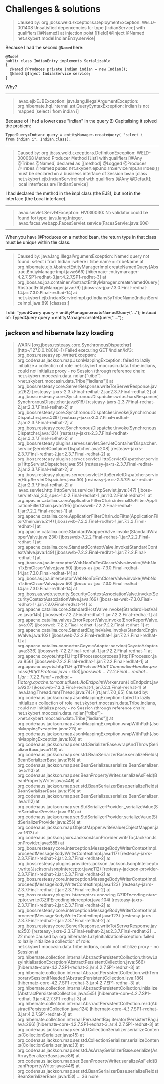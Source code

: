 # Challenges & solutions

> Caused by: org.jboss.weld.exceptions.DeploymentException: WELD-001408
> Unsatisfied dependencies for type [IndianService] with qualifiers
> [@Named] at injection point [[field] @Inject @Named
> net.skybert.model.IndianEntry.service]

Because I had the second ```@Named``` here:
```
@Model
public class IndianEntry implements Serializable
{
  @Named @Produces private Indian indian = new Indian();
  @Named @Inject IndianService service;
}
```
Why?

----

> javax.ejb.EJBException: java.lang.IllegalArgumentException:
> org.hibernate.hql.internal.ast.QuerySyntaxException: indian is not
> mapped [select i from indian i]

Because of I had a lower case "indian" in the query (!) Capitalising
it solved the problem:

```
TypedQuery<Indian> query = entityManager.createQuery( "select i
from indian i", Indian.class);
```
----

> Caused by: org.jboss.weld.exceptions.DefinitionException: WELD-000068
> Method Producer Method [List<Tribe>] with qualifiers
> [@Any @Tribes @Named] declared as [[method] @Logged @Produces @Tribes
> @Named public net.skybert.ejb.IndianServiceImpl.allTribes()] must be
> declared on a business interface of Session bean
> [class net.skybert.ejb.IndianServiceImpl with qualifiers [@Any @Default];
> local interfaces are [IndianService]

I had declared the method in the impl class (the EJB), but not in the
interface (the Local interface).

---

> javax.servlet.ServletException: HV000030: No validator could be
> found for type: java.lang.Integer.
> javax.faces.webapp.FacesServlet.service(FacesServlet.java:606)


----
When you have @Produces on a method bean, the return type in that
class must be unique within the class.

---

> Caused by: java.lang.IllegalArgumentException: Named query not found: select i from Indian i where i.tribe.name = :tribeName
>   at org.hibernate.ejb.AbstractEntityManagerImpl.createNamedQuery(AbstractEntityManagerImpl.java:665) [hibernate-entitymanager-4.2.7.SP1-redhat-3.jar:4.2.7.SP1-redhat-3]
>   at org.jboss.as.jpa.container.AbstractEntityManager.createNamedQuery(AbstractEntityManager.java:79) [jboss-as-jpa-7.3.0.Final-redhat-14.jar:7.3.0.Final-redhat-14]
>   at net.skybert.ejb.IndianServiceImpl.getIndiansByTribeName(IndianServiceImpl.java:89) [classes:]

I did:
    TypedQuery<Tribe> query = entityManager.createNamedQuery("...");
instead of:
    TypedQuery<Tribe> query = entityManager.createQuery("....");

## jackson and hibernate lazy loading

> WARN  [org.jboss.resteasy.core.SynchronousDispatcher] (http-/127.0.0.1:8080-1) Failed executing GET /indian/id/3: org.jboss.resteasy.spi.WriterException: org.codehaus.jackson.map.JsonMappingException: failed to lazily initialize a collection of role: net.skybert.moccasin.data.Tribe.indians, could not initialize proxy - no Session (through reference chain: net.skybert.moccasin.data.Indian["tribe"]->net.skybert.moccasin.data.Tribe["indians"])
>     at org.jboss.resteasy.core.ServerResponse.writeTo(ServerResponse.java:262) [resteasy-jaxrs-2.3.7.Final-redhat-2.jar:2.3.7.Final-redhat-2]
>     at org.jboss.resteasy.core.SynchronousDispatcher.writeJaxrsResponse(SynchronousDispatcher.java:616) [resteasy-jaxrs-2.3.7.Final-redhat-2.jar:2.3.7.Final-redhat-2]
>     at org.jboss.resteasy.core.SynchronousDispatcher.invoke(SynchronousDispatcher.java:528) [resteasy-jaxrs-2.3.7.Final-redhat-2.jar:2.3.7.Final-redhat-2]
>     at org.jboss.resteasy.core.SynchronousDispatcher.invoke(SynchronousDispatcher.java:126) [resteasy-jaxrs-2.3.7.Final-redhat-2.jar:2.3.7.Final-redhat-2]
>     at org.jboss.resteasy.plugins.server.servlet.ServletContainerDispatcher.service(ServletContainerDispatcher.java:208) [resteasy-jaxrs-2.3.7.Final-redhat-2.jar:2.3.7.Final-redhat-2]
>     at org.jboss.resteasy.plugins.server.servlet.HttpServletDispatcher.service(HttpServletDispatcher.java:55) [resteasy-jaxrs-2.3.7.Final-redhat-2.jar:2.3.7.Final-redhat-2]
>     at org.jboss.resteasy.plugins.server.servlet.HttpServletDispatcher.service(HttpServletDispatcher.java:50) [resteasy-jaxrs-2.3.7.Final-redhat-2.jar:2.3.7.Final-redhat-2]
>     at javax.servlet.http.HttpServlet.service(HttpServlet.java:847) [jboss-servlet-api_3.0_spec-1.0.2.Final-redhat-1.jar:1.0.2.Final-redhat-1]
>     at org.apache.catalina.core.ApplicationFilterChain.internalDoFilter(ApplicationFilterChain.java:295) [jbossweb-7.2.2.Final-redhat-1.jar:7.2.2.Final-redhat-1]
>     at org.apache.catalina.core.ApplicationFilterChain.doFilter(ApplicationFilterChain.java:214) [jbossweb-7.2.2.Final-redhat-1.jar:7.2.2.Final-redhat-1]
>     at org.apache.catalina.core.StandardWrapperValve.invoke(StandardWrapperValve.java:230) [jbossweb-7.2.2.Final-redhat-1.jar:7.2.2.Final-redhat-1]
>     at org.apache.catalina.core.StandardContextValve.invoke(StandardContextValve.java:149) [jbossweb-7.2.2.Final-redhat-1.jar:7.2.2.Final-redhat-1]
>     at org.jboss.as.jpa.interceptor.WebNonTxEmCloserValve.invoke(WebNonTxEmCloserValve.java:50) [jboss-as-jpa-7.3.0.Final-redhat-14.jar:7.3.0.Final-redhat-14]
>     at org.jboss.as.jpa.interceptor.WebNonTxEmCloserValve.invoke(WebNonTxEmCloserValve.java:50) [jboss-as-jpa-7.3.0.Final-redhat-14.jar:7.3.0.Final-redhat-14]
>     at org.jboss.as.web.security.SecurityContextAssociationValve.invoke(SecurityContextAssociationValve.java:169) [jboss-as-web-7.3.0.Final-redhat-14.jar:7.3.0.Final-redhat-14]
>     at org.apache.catalina.core.StandardHostValve.invoke(StandardHostValve.java:145) [jbossweb-7.2.2.Final-redhat-1.jar:7.2.2.Final-redhat-1]
>     at org.apache.catalina.valves.ErrorReportValve.invoke(ErrorReportValve.java:97) [jbossweb-7.2.2.Final-redhat-1.jar:7.2.2.Final-redhat-1]
>     at org.apache.catalina.core.StandardEngineValve.invoke(StandardEngineValve.java:102) [jbossweb-7.2.2.Final-redhat-1.jar:7.2.2.Final-redhat-1]
>     at org.apache.catalina.connector.CoyoteAdapter.service(CoyoteAdapter.java:336) [jbossweb-7.2.2.Final-redhat-1.jar:7.2.2.Final-redhat-1]
>     at org.apache.coyote.http11.Http11Processor.process(Http11Processor.java:856) [jbossweb-7.2.2.Final-redhat-1.jar:7.2.2.Final-redhat-1]
>     at org.apache.coyote.http11.Http11Protocol$Http11ConnectionHandler.process(Http11Protocol.java:653) [jbossweb-7.2.2.Final-redhat-1.jar:7.2.2.Final-redhat-1]
>     at org.apache.tomcat.util.net.JIoEndpoint$Worker.run(JIoEndpoint.java:920) [jbossweb-7.2.2.Final-redhat-1.jar:7.2.2.Final-redhat-1]
>     at java.lang.Thread.run(Thread.java:745) [rt.jar:1.7.0_65]
> Caused by: org.codehaus.jackson.map.JsonMappingException: failed to lazily initialize a collection of role: net.skybert.moccasin.data.Tribe.indians, could not initialize proxy - no Session (through reference chain: net.skybert.moccasin.data.Indian["tribe"]->net.skybert.moccasin.data.Tribe["indians"])
>     at org.codehaus.jackson.map.JsonMappingException.wrapWithPath(JsonMappingException.java:218)
>     at org.codehaus.jackson.map.JsonMappingException.wrapWithPath(JsonMappingException.java:183)
>     at org.codehaus.jackson.map.ser.std.SerializerBase.wrapAndThrow(SerializerBase.java:140)
>     at org.codehaus.jackson.map.ser.std.BeanSerializerBase.serializeFields(BeanSerializerBase.java:158)
>     at org.codehaus.jackson.map.ser.BeanSerializer.serialize(BeanSerializer.java:112)
>     at org.codehaus.jackson.map.ser.BeanPropertyWriter.serializeAsField(BeanPropertyWriter.java:446)
>     at org.codehaus.jackson.map.ser.std.BeanSerializerBase.serializeFields(BeanSerializerBase.java:150)
>     at org.codehaus.jackson.map.ser.BeanSerializer.serialize(BeanSerializer.java:112)
>     at org.codehaus.jackson.map.ser.StdSerializerProvider._serializeValue(StdSerializerProvider.java:610)
>     at org.codehaus.jackson.map.ser.StdSerializerProvider.serializeValue(StdSerializerProvider.java:256)
>     at org.codehaus.jackson.map.ObjectMapper.writeValue(ObjectMapper.java:1613)
>     at org.codehaus.jackson.jaxrs.JacksonJsonProvider.writeTo(JacksonJsonProvider.java:558)
>     at org.jboss.resteasy.core.interception.MessageBodyWriterContextImpl.proceed(MessageBodyWriterContextImpl.java:117) [resteasy-jaxrs-2.3.7.Final-redhat-2.jar:2.3.7.Final-redhat-2]
>     at org.jboss.resteasy.plugins.providers.jackson.JacksonJsonpInterceptor.write(JacksonJsonpInterceptor.java:112) [resteasy-jackson-provider-2.3.7.Final-redhat-2.jar:2.3.7.Final-redhat-2]
>     at org.jboss.resteasy.core.interception.MessageBodyWriterContextImpl.proceed(MessageBodyWriterContextImpl.java:123) [resteasy-jaxrs-2.3.7.Final-redhat-2.jar:2.3.7.Final-redhat-2]
>     at org.jboss.resteasy.plugins.interceptors.encoding.GZIPEncodingInterceptor.write(GZIPEncodingInterceptor.java:104) [resteasy-jaxrs-2.3.7.Final-redhat-2.jar:2.3.7.Final-redhat-2]
>     at org.jboss.resteasy.core.interception.MessageBodyWriterContextImpl.proceed(MessageBodyWriterContextImpl.java:123) [resteasy-jaxrs-2.3.7.Final-redhat-2.jar:2.3.7.Final-redhat-2]
>     at org.jboss.resteasy.core.ServerResponse.writeTo(ServerResponse.java:250) [resteasy-jaxrs-2.3.7.Final-redhat-2.jar:2.3.7.Final-redhat-2]
>     ... 22 more
> Caused by: org.hibernate.LazyInitializationException: failed to lazily initialize a collection of role: net.skybert.moccasin.data.Tribe.indians, could not initialize proxy - no Session
>     at org.hibernate.collection.internal.AbstractPersistentCollection.throwLazyInitializationException(AbstractPersistentCollection.java:566) [hibernate-core-4.2.7.SP1-redhat-3.jar:4.2.7.SP1-redhat-3]
>     at org.hibernate.collection.internal.AbstractPersistentCollection.withTemporarySessionIfNeeded(AbstractPersistentCollection.java:186) [hibernate-core-4.2.7.SP1-redhat-3.jar:4.2.7.SP1-redhat-3]
>     at org.hibernate.collection.internal.AbstractPersistentCollection.initialize(AbstractPersistentCollection.java:545) [hibernate-core-4.2.7.SP1-redhat-3.jar:4.2.7.SP1-redhat-3]
>     at org.hibernate.collection.internal.AbstractPersistentCollection.read(AbstractPersistentCollection.java:124) [hibernate-core-4.2.7.SP1-redhat-3.jar:4.2.7.SP1-redhat-3]
>     at org.hibernate.collection.internal.PersistentBag.iterator(PersistentBag.java:266) [hibernate-core-4.2.7.SP1-redhat-3.jar:4.2.7.SP1-redhat-3]
>     at org.codehaus.jackson.map.ser.std.CollectionSerializer.serializeContents(CollectionSerializer.java:45)
>     at org.codehaus.jackson.map.ser.std.CollectionSerializer.serializeContents(CollectionSerializer.java:23)
>     at org.codehaus.jackson.map.ser.std.AsArraySerializerBase.serialize(AsArraySerializerBase.java:86)
>     at org.codehaus.jackson.map.ser.BeanPropertyWriter.serializeAsField(BeanPropertyWriter.java:446)
>     at org.codehaus.jackson.map.ser.std.BeanSerializerBase.serializeFields(BeanSerializerBase.java:150)
>     ... 36 more

